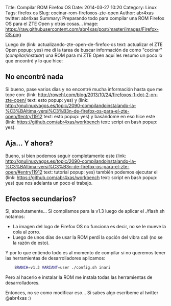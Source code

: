 Title: Compilar ROM Firefox OS
Date: 2014-03-27 10:20
Category: Linux
Tags: firefox os
Slug: cocinar-rom-firefoxos-zte-open
Author: abr4xas
twitter: abr4xas
Summary: Preparando todo para compilar una ROM Firefox OS para el ZTE Open y otras cosas...
image: https://raw.githubusercontent.com/abr4xas/post/master/images/Firefox-OS.png

Luego de (link: actualizando-zte-open-de-firefox-os text: actualizar el ZTE Open popup: yes) me di la tarea de buscar información de como "cocinar" (*compilar/instalar*) una ROM para mi ZTE Open aquí les resumo un poco lo que encontré y lo que hice: 

## No encontré nada 

Si bueno, pase varios días y no encontré mucha información hasta que me tope con: (link: http://rowehl.com/blog/2013/10/24/firefoxos-1-dot-2-on-zte-open/ text: esto popup: yes) y (link: http://gnulinuxvagos.es/topic/2090-compilandoinstalando-la-%C3%BAltima-versi%C3%B3n-de-firefox-os-para-el-zte-open/#entry11912 text: esto popup: yes) y basándome en eso hice este (link: https://github.com/abr4xas/workbench text: script en bash popup: yes).

## Aja... Y ahora?

Bueno, si bien podemos seguir completamente este (link: http://gnulinuxvagos.es/topic/2090-compilandoinstalando-la-%C3%BAltima-versi%C3%B3n-de-firefox-os-para-el-zte-open/#entry11912 text: tutorial popup: yes) también podemos ejecutar el (link: https://github.com/abr4xas/workbench text: script en bash popup: yes) que nos adelanta un poco el trabajo.

## Efectos secundarios? 

Si, absolutamente... Si compilamos para la v1.3 luego de aplicar el ./flash.sh notamos:

 * La imagen del logo de Firefox OS no funciona es decir, no se le mueve la cola al zorro.
 * Luego de unos días de usar la ROM perdí la opción del vibra call (no se la razón de esto).

Y por lo que entiendo todo es al momento de compilar si no queremos tener las herramientas de desarrolladores aplicamos:

```bash
    BRANCH=v1.3 VARIANT=user ./config.sh inari
```    
Pero al hacerlo e instalar la ROM me instala todas las herramientas de desarrolladores.

Entonces, no se como modificar eso... Si sabes algo escríbeme al twitter @abr4xas :)